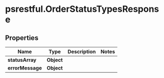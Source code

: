 # psrestful.OrderStatusTypesResponse

## Properties
Name | Type | Description | Notes
------------ | ------------- | ------------- | -------------
**statusArray** | **Object** |  | 
**errorMessage** | **Object** |  | 
